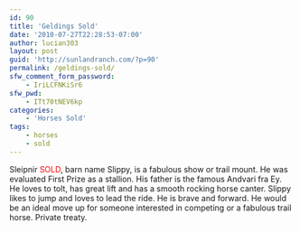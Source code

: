 ```yaml
---
id: 90
title: 'Geldings Sold'
date: '2010-07-27T22:28:53-07:00'
author: lucian303
layout: post
guid: 'http://sunlandranch.com/?p=90'
permalink: /geldings-sold/
sfw_comment_form_password:
    - IriLCFNKiSr6
sfw_pwd:
    - ITt70tNEV6kp
categories:
    - 'Horses Sold'
tags:
    - horses
    - sold
---
```


Sleipnir <span style="color: red;">SOLD</span>, barn name Slippy, is a fabulous show or trail mount. He was evaluated First Prize as a stallion. His father is the famous Andvari fra Ey. He loves to tolt, has great lift and has a smooth rocking horse canter. Slippy likes to jump and loves to lead the ride. He is brave and forward. He would be an ideal move up for someone interested in competing or a fabulous trail horse. Private treaty.
